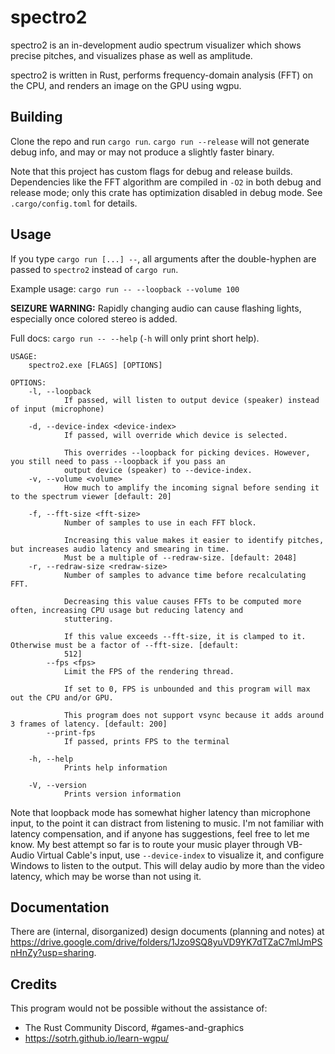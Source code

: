 # spectro2

spectro2 is an in-development audio spectrum visualizer which shows precise pitches, and visualizes phase as well as amplitude.

spectro2 is written in Rust, performs frequency-domain analysis (FFT) on the CPU, and renders an image on the GPU using wgpu.

## Building

Clone the repo and run `cargo run`. `cargo run --release` will not generate debug info, and may or may not produce a slightly faster binary.

Note that this project has custom flags for debug and release builds. Dependencies like the FFT algorithm are compiled in `-O2` in both debug and release mode; only this crate has optimization disabled in debug mode. See `.cargo/config.toml` for details.

## Usage

If you type `cargo run [...] --`, all arguments after the double-hyphen are passed to `spectro2` instead of `cargo run`.

Example usage: `cargo run -- --loopback --volume 100`

**SEIZURE WARNING:** Rapidly changing audio can cause flashing lights, especially once colored stereo is added.

Full docs: `cargo run -- --help` (`-h` will only print short help).

```
USAGE:
    spectro2.exe [FLAGS] [OPTIONS]

OPTIONS:
    -l, --loopback
            If passed, will listen to output device (speaker) instead of input (microphone)

    -d, --device-index <device-index>
            If passed, will override which device is selected.

            This overrides --loopback for picking devices. However, you still need to pass --loopback if you pass an
            output device (speaker) to --device-index.
    -v, --volume <volume>
            How much to amplify the incoming signal before sending it to the spectrum viewer [default: 20]

    -f, --fft-size <fft-size>
            Number of samples to use in each FFT block.

            Increasing this value makes it easier to identify pitches, but increases audio latency and smearing in time.
            Must be a multiple of --redraw-size. [default: 2048]
    -r, --redraw-size <redraw-size>
            Number of samples to advance time before recalculating FFT.

            Decreasing this value causes FFTs to be computed more often, increasing CPU usage but reducing latency and
            stuttering.

            If this value exceeds --fft-size, it is clamped to it. Otherwise must be a factor of --fft-size. [default:
            512]
        --fps <fps>
            Limit the FPS of the rendering thread.

            If set to 0, FPS is unbounded and this program will max out the CPU and/or GPU.

            This program does not support vsync because it adds around 3 frames of latency. [default: 200]
        --print-fps
            If passed, prints FPS to the terminal

    -h, --help
            Prints help information

    -V, --version
            Prints version information
```

Note that loopback mode has somewhat higher latency than microphone input, to the point it can distract from listening to music. I'm not familiar with latency compensation, and if anyone has suggestions, feel free to let me know. My best attempt so far is to route your music player through VB-Audio Virtual Cable's input, use `--device-index` to visualize it, and configure Windows to listen to the output. This will delay audio by more than the video latency, which may be worse than not using it.

## Documentation

There are (internal, disorganized) design documents (planning and notes) at https://drive.google.com/drive/folders/1Jzo9SQ8yuVD9YK7dTZaC7mlJmPSnHnZy?usp=sharing.

## Credits

This program would not be possible without the assistance of:

- The Rust Community Discord, #games-and-graphics
- https://sotrh.github.io/learn-wgpu/
